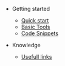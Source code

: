 - Getting started

  - [Quick start](quickstart.md)
  - [Basic Tools](basicTools.md)
  - [Code Snippets](codeSnip.md)


- Knowledge
  - [Usefull links](links.md)



